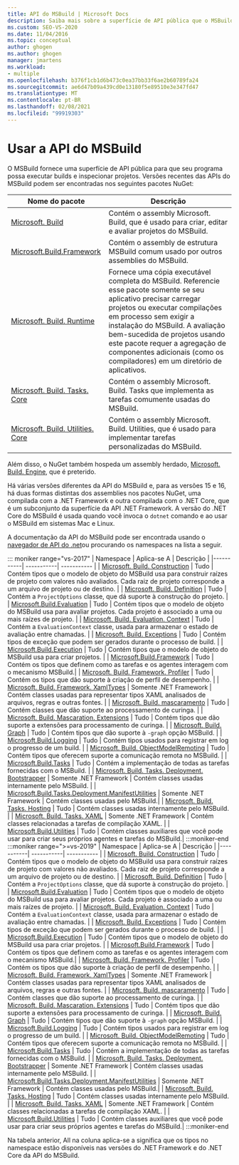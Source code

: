 ```yaml
---
title: API do MSBuild | Microsoft Docs
description: Saiba mais sobre a superfície de API pública que o MSBuild fornece para que seu programa possa executar compilações e inspecionar projetos.
ms.custom: SEO-VS-2020
ms.date: 11/04/2016
ms.topic: conceptual
author: ghogen
ms.author: ghogen
manager: jmartens
ms.workload:
- multiple
ms.openlocfilehash: b376f1cb1d6b473c0ea37bb33f6ae2b60789fa24
ms.sourcegitcommit: ae6d47b09a439cd0e13180f5e89510e3e347fd47
ms.translationtype: MT
ms.contentlocale: pt-BR
ms.lasthandoff: 02/08/2021
ms.locfileid: "99919303"
---
```

# <a name="use-the-msbuild-api"></a>Usar a API do MSBuild

O MSBuild fornece uma superfície de API pública para que seu programa possa executar builds e inspecionar projetos. Versões recentes das APIs do MSBuild podem ser encontradas nos seguintes pacotes NuGet:

| Nome do pacote | Descrição |
| ------------ | ----------- |
| [Microsoft. Build](https://www.nuget.org/packages/Microsoft.Build) | Contém o assembly Microsoft. Build, que é usado para criar, editar e avaliar projetos do MSBuild.|
| [Microsoft.Build.Framework](https://www.nuget.org/packages/Microsoft.Build.Framework)| Contém o assembly de estrutura MSBuild comum usado por outros assemblies do MSBuild. |
| [Microsoft. Build. Runtime](https://www.nuget.org/packages/Microsoft.Build.Runtime) | Fornece uma cópia executável completa do MSBuild. Referencie esse pacote somente se seu aplicativo precisar carregar projetos ou executar compilações em processo sem exigir a instalação do MSBuild. A avaliação bem-sucedida de projetos usando este pacote requer a agregação de componentes adicionais (como os compiladores) em um diretório de aplicativos. |
| [Microsoft. Build. Tasks. Core](https://www.nuget.org/packages/Microsoft.Build.Tasks.Core) | Contém o assembly Microsoft. Build. Tasks que implementa as tarefas comumente usadas do MSBuild. |
| [Microsoft. Build. Utilities. Core](https://www.nuget.org/packages/Microsoft.Build.Utilities.Core) | Contém o assembly Microsoft. Build. Utilities, que é usado para implementar tarefas personalizadas do MSBuild. |

Além disso, o NuGet também hospeda um assembly herdado, [Microsoft. Build. Engine](https://www.nuget.org/packages/Microsoft.Build.Engine), que é preterido.

Há várias versões diferentes da API do MSBuild e, para as versões 15 e 16, há duas formas distintas dos assemblies nos pacotes NuGet, uma compilada com a .NET Framework e outra compilada com o .NET Core, que é um subconjunto da superfície da API .NET Framework.  A versão do .NET Core do MSBuild é usada quando você invoca o `dotnet` comando e ao usar o MSBuild em sistemas Mac e Linux.

A documentação da API do MSBuild pode ser encontrada usando o [navegador de API do .net](/dotnet/api)ou procurando os namespaces na lista a seguir.

::: moniker range="vs-2017"
| Namespace | Aplica-se A | Descrição |
|-----------| -----------| ----------- |
| [Microsoft. Build. Construction](/dotnet/api/Microsoft.Build.Construction?view=msbuild-15&preserve-view=true) | Tudo |  Contém tipos que o modelo de objeto do MSBuild usa para construir raízes de projeto com valores não avaliados. Cada raiz de projeto corresponde a um arquivo de projeto ou de destino. |
| [Microsoft. Build. Definition](/dotnet/api/Microsoft.Build.Definition?view=msbuild-15&preserve-view=true) | Tudo | Contém a `ProjectOptions` classe, que dá suporte à construção do projeto. |
| [Microsoft.Build.Evaluation](/dotnet/api/Microsoft.Build.Evaluation?view=msbuild-15&preserve-view=true) | Tudo | Contém tipos que o modelo de objeto do MSBuild usa para avaliar projetos. Cada projeto é associado a uma ou mais raízes de projeto. |
| [Microsoft. Build. Evaluation. Context](/dotnet/api/Microsoft.Build.Evaluation.Context?view=msbuild-15&preserve-view=true) | Tudo | Contém a `EvaluationContext` classe, usada para armazenar o estado de avaliação entre chamadas. |
| [Microsoft. Build. Exceptions](/dotnet/api/Microsoft.Build.Exceptions?view=msbuild-15&preserve-view=true) | Tudo | Contém tipos de exceção que podem ser gerados durante o processo de build. |
| [Microsoft.Build.Execution](/dotnet/api/Microsoft.Build.Execution?view=msbuild-15&preserve-view=true) | Tudo | Contém tipos que o modelo de objeto do MSBuild usa para criar projetos. |
| [Microsoft.Build.Framework](/dotnet/api/Microsoft.Build.Framework?view=msbuild-15&preserve-view=true) | Tudo | Contém os tipos que definem como as tarefas e os agentes interagem com o mecanismo MSBuild.|
| [Microsoft. Build. Framework. Profiler](/dotnet/api/Microsoft.Build.Framework.Profiler?view=msbuild-15&preserve-view=true) | Tudo | Contém os tipos que dão suporte à criação de perfil de desempenho. |
| [Microsoft. Build. Framework. XamlTypes](/dotnet/api/Microsoft.Build.Framework.XamlTypes?view=msbuild-15&preserve-view=true) | Somente .NET Framework | Contém classes usadas para representar tipos XAML analisados de arquivos, regras e outras fontes. |
| [Microsoft. Build. mascaramento](/dotnet/api/Microsoft.Build.Globbing?view=msbuild-15&preserve-view=true) | Tudo | Contém classes que dão suporte ao processamento de curinga. |
| [Microsoft. Build. Mascaration. Extensions](/dotnet/api/Microsoft.Build.Globbing.Extensions?view=msbuild-15&preserve-view=true) | Tudo | Contém tipos que dão suporte a extensões para processamento de curinga. |
| [Microsoft. Build. Graph](/dotnet/api/Microsoft.Build.Graph?view=msbuild-15&preserve-view=true) | Tudo | Contém tipos que dão suporte à `-graph` opção MSBuild. |
| [Microsoft.Build.Logging](/dotnet/api/Microsoft.Build.Logging?view=msbuild-15&preserve-view=true) | Tudo | Contém tipos usados para registrar em log o progresso de um build. |
| [Microsoft. Build. ObjectModelRemoting](/dotnet/api/Microsoft.Build.ObjectModelRemoting?view=msbuild-15&preserve-view=true) | Tudo | Contém tipos que oferecem suporte a comunicação remota no MSBuild. |
| [Microsoft.Build.Tasks](/dotnet/api/Microsoft.Build.Tasks?view=msbuild-15&preserve-view=true) | Tudo | Contém a implementação de todas as tarefas fornecidas com o MSBuild. |
| [Microsoft. Build. Tasks. Deployment. Bootstrapper](/dotnet/api/Microsoft.Build.Tasks.Deployment.Bootstrapper?view=msbuild-15&preserve-view=true) | Somente .NET Framework | Contém classes usadas internamente pelo MSBuild. |
| [Microsoft.Build.Tasks.Deployment.ManifestUtilities](/dotnet/api/Microsoft.Build.Tasks.Deployment.ManifestUtilities?view=msbuild-15&preserve-view=true) | Somente .NET Framework | Contém classes usadas pelo MSBuild.|
| [Microsoft. Build. Tasks. Hosting](/dotnet/api/Microsoft.Build.Tasks.Hosting?view=msbuild-15&preserve-view=true) | Tudo | Contém classes usadas internamente pelo MSBuild. |
| [Microsoft. Build. Tasks. XAML](/dotnet/api/Microsoft.Build.Tasks.Xaml?view=msbuild-15&preserve-view=true) | Somente .NET Framework | Contém classes relacionadas a tarefas de compilação XAML. |
| [Microsoft.Build.Utilities](/dotnet/api/Microsoft.Build.Utilities?view=msbuild-15&preserve-view=true) | Tudo | Contém classes auxiliares que você pode usar para criar seus próprios agentes e tarefas do MSBuild.|
:::moniker-end
:::moniker range=">=vs-2019"
| Namespace | Aplica-se A | Descrição |
|-----------| -----------| ----------- |
| [Microsoft. Build. Construction](/dotnet/api/Microsoft.Build.Construction?view=msbuild-16&preserve-view=true) | Tudo |  Contém tipos que o modelo de objeto do MSBuild usa para construir raízes de projeto com valores não avaliados. Cada raiz de projeto corresponde a um arquivo de projeto ou de destino. |
| [Microsoft. Build. Definition](/dotnet/api/Microsoft.Build.Definition?view=msbuild-16&preserve-view=true) | Tudo | Contém a `ProjectOptions` classe, que dá suporte à construção do projeto. |
| [Microsoft.Build.Evaluation](/dotnet/api/Microsoft.Build.Evaluation?view=msbuild-16&preserve-view=true) | Tudo | Contém tipos que o modelo de objeto do MSBuild usa para avaliar projetos. Cada projeto é associado a uma ou mais raízes de projeto. |
| [Microsoft. Build. Evaluation. Context](/dotnet/api/Microsoft.Build.Evaluation.Context?view=msbuild-16&preserve-view=true) | Tudo | Contém a `EvaluationContext` classe, usada para armazenar o estado de avaliação entre chamadas. |
| [Microsoft. Build. Exceptions](/dotnet/api/Microsoft.Build.Exceptions?view=msbuild-16&preserve-view=true) | Tudo | Contém tipos de exceção que podem ser gerados durante o processo de build. |
| [Microsoft.Build.Execution](/dotnet/api/Microsoft.Build.Execution?view=msbuild-16&preserve-view=true) | Tudo | Contém tipos que o modelo de objeto do MSBuild usa para criar projetos. |
| [Microsoft.Build.Framework](/dotnet/api/Microsoft.Build.Framework?view=msbuild-16&preserve-view=true) | Tudo | Contém os tipos que definem como as tarefas e os agentes interagem com o mecanismo MSBuild.|
| [Microsoft. Build. Framework. Profiler](/dotnet/api/Microsoft.Build.Framework.Profiler?view=msbuild-16&preserve-view=true) | Tudo | Contém os tipos que dão suporte à criação de perfil de desempenho. |
| [Microsoft. Build. Framework. XamlTypes](/dotnet/api/Microsoft.Build.Framework.XamlTypes?view=msbuild-16&preserve-view=true) | Somente .NET Framework | Contém classes usadas para representar tipos XAML analisados de arquivos, regras e outras fontes. |
| [Microsoft. Build. mascaramento](/dotnet/api/Microsoft.Build.Globbing?view=msbuild-16&preserve-view=true) | Tudo | Contém classes que dão suporte ao processamento de curinga. |
| [Microsoft. Build. Mascaration. Extensions](/dotnet/api/Microsoft.Build.Globbing.Extensions?view=msbuild-16&preserve-view=true) | Tudo | Contém tipos que dão suporte a extensões para processamento de curinga. |
| [Microsoft. Build. Graph](/dotnet/api/Microsoft.Build.Graph?view=msbuild-16&preserve-view=true) | Tudo | Contém tipos que dão suporte à `-graph` opção MSBuild. |
| [Microsoft.Build.Logging](/dotnet/api/Microsoft.Build.Logging?view=msbuild-16&preserve-view=true) | Tudo | Contém tipos usados para registrar em log o progresso de um build. |
| [Microsoft. Build. ObjectModelRemoting](/dotnet/api/Microsoft.Build.ObjectModelRemoting?view=msbuild-16&preserve-view=true) | Tudo | Contém tipos que oferecem suporte a comunicação remota no MSBuild. |
| [Microsoft.Build.Tasks](/dotnet/api/Microsoft.Build.Tasks?view=msbuild-16&preserve-view=true) | Tudo | Contém a implementação de todas as tarefas fornecidas com o MSBuild. |
| [Microsoft. Build. Tasks. Deployment. Bootstrapper](/dotnet/api/Microsoft.Build.Tasks.Deployment.Bootstrapper?view=msbuild-16&preserve-view=true) | Somente .NET Framework | Contém classes usadas internamente pelo MSBuild. |
| [Microsoft.Build.Tasks.Deployment.ManifestUtilities](/dotnet/api/Microsoft.Build.Tasks.Deployment.ManifestUtilities?view=msbuild-16&preserve-view=true) | Somente .NET Framework | Contém classes usadas pelo MSBuild.|
| [Microsoft. Build. Tasks. Hosting](/dotnet/api/Microsoft.Build.Tasks.Hosting?view=msbuild-16&preserve-view=true) | Tudo | Contém classes usadas internamente pelo MSBuild. |
| [Microsoft. Build. Tasks. XAML](/dotnet/api/Microsoft.Build.Tasks.Xaml?view=msbuild-16&preserve-view=true) | Somente .NET Framework | Contém classes relacionadas a tarefas de compilação XAML. |
| [Microsoft.Build.Utilities](/dotnet/api/Microsoft.Build.Utilities?view=msbuild-16&preserve-view=true) | Tudo | Contém classes auxiliares que você pode usar para criar seus próprios agentes e tarefas do MSBuild.|
:::moniker-end

Na tabela anterior, All na coluna aplica-se a significa que os tipos no namespace estão disponíveis nas versões do .NET Framework e do .NET Core da API do MSBuild.
